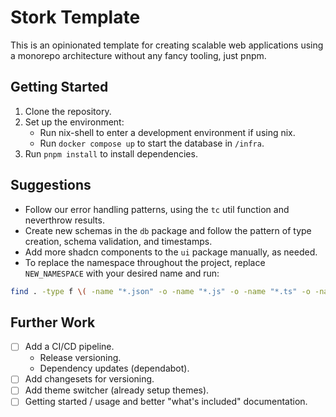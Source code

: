 # Stork Template

This is an opinionated template for creating scalable web applications using a monorepo architecture without any fancy tooling, just pnpm.

## Getting Started

1. Clone the repository.
2. Set up the environment:
   - Run nix-shell to enter a development environment if using nix.
   - Run `docker compose up` to start the database in `/infra`.
3. Run `pnpm install` to install dependencies.

## Suggestions

- Follow our error handling patterns, using the `tc` util function and neverthrow results.
- Create new schemas in the `db` package and follow the pattern of type creation, schema validation, and timestamps.
- Add more shadcn components to the `ui` package manually, as needed.
- To replace the namespace throughout the project, replace `NEW_NAMESPACE` with your desired name and run:

```bash
find . -type f \( -name "*.json" -o -name "*.js" -o -name "*.ts" -o -name "*.tsx" -o -name "*.jsx" -o -name "*.md" -o -name "*.yml" -o -name "*.yaml" -o -name "*.css" \) -not -path "./node_modules/*" -not -path "./.git/*" -exec sed -i 's/@stork/@NEW_NAMESPACE/g; s/\bstork\b/NEW_NAMESPACE/g' {} +
```

## Further Work

- [ ] Add a CI/CD pipeline.
    - Release versioning.
    - Dependency updates (dependabot).
- [ ] Add changesets for versioning.
- [ ] Add theme switcher (already setup themes).
- [ ] Getting started / usage and better "what's included" documentation.
